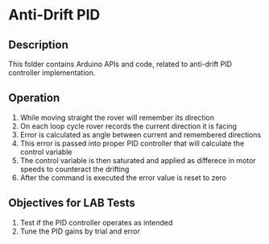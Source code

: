 # Anti-Drift PID
## Description
This folder contains Arduino APIs and code, related to anti-drift PID controller implementation. 

## Operation
1. While moving straight the rover will remember its direction
2. On each loop cycle rover records the current direction it is facing
3. Error is calculated as angle between current and remembered directions
4. This error is passed into proper PID controller that will calculate the control variable
5. The control variable is then saturated and applied as differece in motor speeds to counteract the drifting
6. After the command is executed the error value is reset to zero

## Objectives for LAB Tests
1. Test if the PID controller operates as intended
2. Tune the PID gains by trial and error